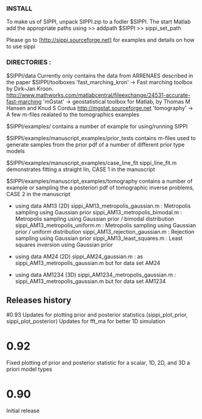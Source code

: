 
### INSTALL

To make us of SIPPI, unpack SIPPI.zip to a fodler $SIPPI. 
The start Matlab add the appropriate paths using
	>> addpath $SIPPI
	>> sippi_set_path

Please go to [http://sippi.sourceforge.net] for examples and details on how to use sippi
	
	
### DIRECTORIES :

$SIPPI/data
  Currently only contains the data from ARRENAES described in the paper
$SIPPI/toolboxes
  'fast_marching_kron' -> Fast marching toolbox by Dirk-Jan Kroon. 
         http://www.mathworks.com/matlabcentral/fileexchange/24531-accurate-fast-marching
  'mGstat' -> geostatistical toolbox for Matlab, by Thomas M Hansen and Knud S Cordua
         http://mgstat.sourceforge.net
  'tomography' -> A few m-files realated to the tomographics examples

$SIPPI/examples/ 
  contains a number of example for using/running SIPPI

$SIPPI/examples/manuscript_examples/prior_tests
  contains m-files used to generate samples from the prior pdf of a number 
  of different prior type models

$SIPPI/examples/manuscript_examples/case_line_fit
  sippi_line_fit.m demonstrates fitting a straight lin, CASE 1 in the manuscript
  
$SIPPI/examples/manuscript_examples/tomography
  contains a number of example or sampling the a posteriori pdf of 
  tomographic inverse problems, CASE 2 in the manuscript

  - using data AM13 (2D)
  sippi_AM13_metropolis_gaussian.m : Metropolis sampling using Gaussian prior
  sippi_AM13_metropolis_bimodal.m : Metropolis sampling using Gaussian prior / bimodal distribution
  sippi_AM13_metropolis_uniform.m : Metropolis sampling using Gaussian prior / uniform distribution
  sippi_AM13_rejection_gaussian.m : Rejection sampling using Gaussian prior
  sippi_AM13_least_squares.m : Least squares inversion using Gaussian prior
  
  - using data AM24 (2D)
  sippi_AM24_gaussian.m : as sippi_AM13_metropolis_gaussian.m but for data set AM24

  - using data AM1234 (3D)
  sippi_AM1234_metropolis_gaussian.m : sippi_AM13_metropolis_gaussian.m but for data set AM1234
  
## Releases history

#0.93 
Updates for plotting prior and posterior statistics (sippi_plot_prior, sippi_plot_posterior)
Updates for fft_ma for better 1D simulation

# 0.92
Fixed plotting of prior and posterior statistic for a scalar, 1D, 2D, and 3D a priori model types

# 0.90
Initial release
